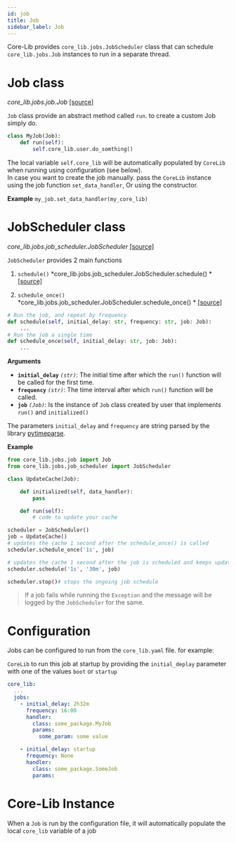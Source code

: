 ```yaml
---
id: job
title: Job
sidebar_label: Job
---
```



Core-Lib provides `core_lib.jobs.JobScheduler` class that can schedule `core_lib.jobs.Job` instances to run in a separate thread.

# Job class

*core_lib.jobs.job.Job* [[source]](https://github.com/shay-te/core-lib/blob/5b8b2a4ca73dfd29138a216eb1f5648a5ae9be55/core_lib/jobs/job.py#L4)

`Job` class provide an abstract method called `run`. to create a custom Job simply do.

```python
class MyJob(Job):
    def run(self):
        self.core_lib.user.do_somthing()
```

The local variable `self.core_lib` will be automatically populated by `CoreLib` when running using configuration (see below).    
In case you want to create the job manually. pass the `CoreLib` instance using the job function `set_data_handler`, Or using the constructor.

**Example**
`my_job.set_data_handler(my_core_lib)` 


# JobScheduler class

*core_lib.jobs.job_scheduler.JobScheduler* [[source]](https://github.com/shay-te/core-lib/blob/5b8b2a4ca73dfd29138a216eb1f5648a5ae9be55/core_lib/jobs/job_scheduler.py#L10)

`JobScheduler` provides 2 main functions 

1. `schedule()` 
*core_lib.jobs.job_scheduler.JobScheduler.schedule() * [[source]](https://github.com/shay-te/core-lib/blob/5b8b2a4ca73dfd29138a216eb1f5648a5ae9be55/core_lib/jobs/job_scheduler.py#L22)

2. `schedule_once()` 
*core_lib.jobs.job_scheduler.JobScheduler.schedule_once() * [[source]](https://github.com/shay-te/core-lib/blob/5b8b2a4ca73dfd29138a216eb1f5648a5ae9be55/core_lib/jobs/job_scheduler.py#L27)

````python
# Run the job, and repeat by frequency
def schedule(self, initial_delay: str, frequency: str, job: Job):
    ...
# Run the job a single time
def schedule_once(self, initial_delay: str, job: Job):
    ... 
````

**Arguments**

- **`initial_delay`** *`(str)`*: The initial time after which the `run()` function will be called for the first time.
- **`frequency`** *`(str)`*: The time interval after which `run()` function will be called.
- **`job`** *`(Job)`*: Is the instance of `Job` class created by user that implements `run()` and `initialized()`

The parameters `initial_delay` and `frequency` are string parsed by the library [pytimeparse](https://github.com/wroberts/pytimeparse).

**Example**
```python
from core_lib.jobs.job import Job
from core_lib.jobs.job_scheduler import JobScheduler

class UpdateCache(Job):

    def initialized(self, data_handler):
        pass

    def run(self):
        # code to update your cache

scheduler = JobScheduler()
job = UpdateCache()
# updates the cache 1 second after the schedule_once() is called
scheduler.schedule_once('1s', job)

# updates the cache 1 second after the job is scheduled and keeps updating every 30 minutes until stop() is called.
scheduler.schedule('1s', '30m', job) 

scheduler.stop()# stops the ongoing job schedule 
```
>If a job fails while running the `Exception` and the message will be logged by the `JobScheduler` for the same.

# Configuration 

Jobs can be configured to run from the `core_lib.yaml` file. for example: 

`CoreLib` to run this job at startup by providing the `initial_deplay` parameter with one of the values `boot` or `startup` 

```yaml
core_lib:
  ...
  jobs:
    - initial_delay: 2h32m
      frequency: 16:00
      handler:
        class: some_package.MyJob
        params:
          some_param: some value

    - initial_delay: startup
      frequency: None
      handler:
        class: some_package.SomeJob
        params:
```

# Core-Lib Instance

When a `Job` is run by the configuration file, it will automatically populate the local `core_lib` variable of a job 